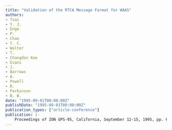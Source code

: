 ```yaml
---
title: "Validation of the RTCA Message Format for WAAS"
authors:
- Tsai
- Y. J.
- Enge
- P.
- Chao
- Y. C.
- Walter
- T.
- Changdon Kee
- Evans
- J.
- Barrows
- A.
- Powell
- D.
- Parkinson
- B. W.
date: "1995-09-01T00:00:00Z"
publishDate: "1995-09-01T00:00:00Z"
publication_types: ["article-conference"]
publication: |-
    Proceedings of ION GPS-95, California, September 12-15, 1995, pp. 661-670
---
```

